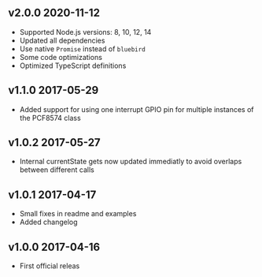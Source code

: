 ## v2.0.0 2020-11-12
- Supported Node.js versions: 8, 10, 12, 14
- Updated all dependencies
- Use native `Promise` instead of `bluebird`
- Some code optimizations
- Optimized TypeScript definitions

## v1.1.0 2017-05-29
- Added support for using one interrupt GPIO pin for multiple instances of the PCF8574 class

## v1.0.2 2017-05-27
- Internal currentState gets now updated immediatly to avoid overlaps between different calls

## v1.0.1 2017-04-17
- Small fixes in readme and examples
- Added changelog

## v1.0.0 2017-04-16
- First official releas

